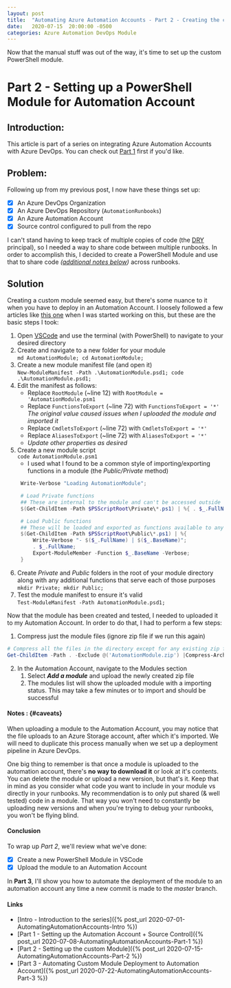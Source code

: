 ```yaml
---
layout: post
title:  "Automating Azure Automation Accounts - Part 2 - Creating the custom module"
date:   2020-07-15  20:00:00 -0500
categories: Azure Automation DevOps Module
---
```


Now that the manual stuff was out of the way, it's time to set up the custom PowerShell module.

<!--more-->

# Part 2 - Setting up a PowerShell Module for Automation Account

## Introduction:
This article is part of a series on integrating Azure Automation Accounts with Azure DevOps. You can check out [Part 1](./AutomatingAutomationAccounts-Part-1.md) first if you'd like.

## Problem:
Following up from my previous post, I now have these things set up:
* [x] An Azure DevOps Organization
* [x] An Azure DevOps Repository (`AutomationRunbooks`)
* [x] An Azure Automation Account 
* [x] Source control configured to pull from the repo

I can't stand having to keep track of multiple copies of code (the [DRY](https://en.wikipedia.org/wiki/Don%27t_repeat_yourself) principal), so I needed a way to share code between multiple runbooks. In order to accomplish this, I decided to create a PowerShell Module and use that to share code *([additional notes below](#caveats))* across runbooks.

## Solution 

Creating a custom module seemed easy, but there's some nuance to it when you have to deploy in an Automation Account. I loosely followed a few articles like [this one](https://blog.kloud.com.au/2018/05/23/creating-your-own-powershell-modules-for-azure-automation-part-1/) when I was started working on this, but these are the basic steps I took:

1. Open [VSCode](https://code.visualstudio.com/) and use the terminal (with PowerShell) to navigate to your desired directory
2. Create and navigate to a new folder for your module <br/>`md AutomationModule; cd AutomationModule;`
3. Create a new module manifest file (and open it) <br/>`New-ModuleManifest -Path .\AutomationModule.psd1; code .\AutomationModule.psd1;`
4. Edit the manifest as follows:
   * Replace `RootModule` (~line 12) with `RootModule = 'AutomationModule.psm1`
   * Replace `FunctionsToExport` (~line 72) with `FunctionsToExport = '*'` 
   <br/>*The original value caused issues when I uploaded the module and imported it*
   * Replace `CmdletsToExport` (~line 72) with `CmdletsToExport = '*'`
   * Replace `AliasesToExport` (~line 72) with `AliasesToExport = '*'`
   * *Update other properties as desired*
5. Create a new module script
<br/>`code AutomationModule.psm1`
   * I used what I found to be a common style of importing/exporting functions in a module (the *Public/Private* method)
   ```PowerShell
    Write-Verbose "Loading AutomationModule";

    # Load Private functions 
    ## These are internal to the module and can't be accessed outside of it
    $(Get-ChildItem -Path $PSScriptRoot\Private\*.ps1) | %{ . $_.FullName; }

    # Load Public functions
    ## These will be loaded and exported as functions available to any script that imports this module
    $(Get-ChildItem -Path $PSScriptRoot\Public\*.ps1) | %{ 
        Write-Verbose "- $($_.FullName) | $($_.BaseName)";
        . $_.FullName; 
        Export-ModuleMember -Function $_.BaseName -Verbose; 
    }
    ```
6. Create *Private* and *Public* folders in the root of your module directory along with any additional functions that serve each of those purposes
  <br/> `mkdir Private; mkdir Public;`
7. Test the module manifest to ensure it's valid
  <br/>`Test-ModuleManifest -Path AutomationModule.psd1;`

Now that the module has been created and tested, I needed to  uploaded it to my Automation Account. In order to do that, I had to perform a few steps:

1. Compress just the module files (ignore zip file if we run this again)
  ```PowerShell
  # Compress all the files in the directory except for any existing zip file we've already created for this module
  Get-ChildItem -Path . -Exclude @('AutomationModule.zip') |Compress-Archive -DestinationPath AutomationModule.zip -Confirm:$false -Force;
  ```
2. In the Automation Account, navigate to the Modules section
    1. Select ***Add a module*** and upload the newly created zip file
    2. The modules list will show the uploaded module with a importing status. This may take a few minutes or to import and should be successful


#### Notes : {#caveats}
When uploading a module to the Automation Account, you may notice that the file uploads to an Azure Storage account, after which it's imported. We will need to duplicate this process manually when we set up a deployment pipeline in Azure DevOps.

One big thing to remember is that once a module is uploaded to the automation account, there's **no way to download it** or look at it's contents. You can delete the module or upload a new version, but that's it. Keep that in mind as you consider what code you want to include in your module vs directly in your runbooks. My recommendation is to only put shared (& well tested) code in a module. That way you won't need to constantly be uploading new versions and when you're trying to debug your runbooks, you won't be flying blind.


#### Conclusion

To wrap up *Part 2*, we'll review what we've done:
* [x] Create a new PowerShell Module in VSCode
* [x] Upload the module to an Automation Account

In **Part 3**, I'll show you how to automate the deployment of the module to an automation account any time a new commit is made to the *master* branch.

#### Links
* [Intro  - Introduction to the series]({% post_url 2020-07-01-AutomatingAutomationAccounts-Intro %})
* [Part 1 - Setting up the Automation Account + Source Control]({% post_url 2020-07-08-AutomatingAutomationAccounts-Part-1 %})
* [Part 2 - Setting up the custom Module]({% post_url 2020-07-15-AutomatingAutomationAccounts-Part-2 %})
* [Part 3 - Automating Custom Module Deployment to Automation Account]({% post_url 2020-07-22-AutomatingAutomationAccounts-Part-3 %})

